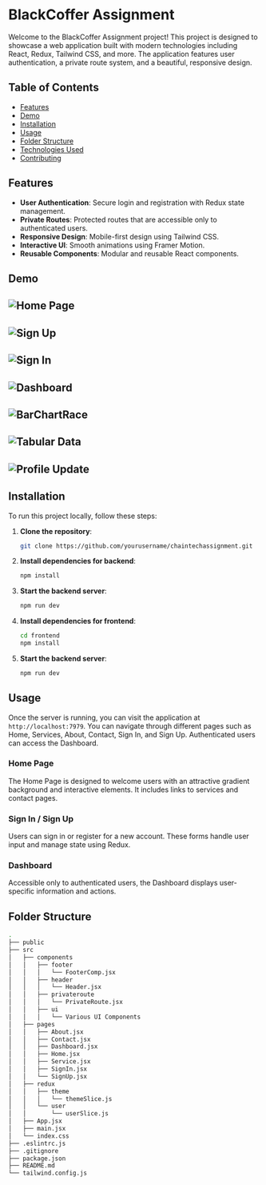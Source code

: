 # BlackCoffer Assignment

Welcome to the BlackCoffer Assignment project! This project is designed to showcase a web application built with modern technologies including React, Redux, Tailwind CSS, and more. The application features user authentication, a private route system, and a beautiful, responsive design.

## Table of Contents

- [Features](#features)
- [Demo](#demo)
- [Installation](#installation)
- [Usage](#usage)
- [Folder Structure](#folder-structure)
- [Technologies Used](#technologies-used)
- [Contributing](#contributing)

## Features

- **User Authentication**: Secure login and registration with Redux state management.
- **Private Routes**: Protected routes that are accessible only to authenticated users.
- **Responsive Design**: Mobile-first design using Tailwind CSS.
- **Interactive UI**: Smooth animations using Framer Motion.
- **Reusable Components**: Modular and reusable React components.

## Demo

![Home Page](./frontend/public/home.png)
---
![Sign Up](./frontend/public/Signup.png)
---
![Sign In](./frontend/public/Signin.png)
---
![Dashboard](./frontend/public/dashboard.png)
---
![BarChartRace](./frontend/public/barchartrace.png)
---
![Tabular Data](./frontend/public/TableData.png)
---
![Profile Update](./frontend/public/profile.png)
---



## Installation

To run this project locally, follow these steps:

1. **Clone the repository**:
    ```sh
    git clone https://github.com/yourusername/chaintechassignment.git
   
    ```

2. **Install dependencies for backend**:
    ```sh
    npm install
    ```

2. **Start the backend server**:
    ```sh
    npm run dev
    ```

3. **Install dependencies for frontend**:
    ```sh
    cd frontend
    npm install
    ```
4. **Start the backend server**:
    ```sh
    npm run dev
    ```

## Usage

Once the server is running, you can visit the application at `http://localhost:7979`. You can navigate through different pages such as Home, Services, About, Contact, Sign In, and Sign Up. Authenticated users can access the Dashboard.

### Home Page

The Home Page is designed to welcome users with an attractive gradient background and interactive elements. It includes links to services and contact pages.

### Sign In / Sign Up

Users can sign in or register for a new account. These forms handle user input and manage state using Redux.

### Dashboard

Accessible only to authenticated users, the Dashboard displays user-specific information and actions.

## Folder Structure

```sh
.
├── public
├── src
│   ├── components
│   │   ├── footer
│   │   │   └── FooterComp.jsx
│   │   ├── header
│   │   │   └── Header.jsx
│   │   ├── privateroute
│   │   │   └── PrivateRoute.jsx
│   │   ├── ui
│   │   │   └── Various UI Components
│   ├── pages
│   │   ├── About.jsx
│   │   ├── Contact.jsx
│   │   ├── Dashboard.jsx
│   │   ├── Home.jsx
│   │   ├── Service.jsx
│   │   ├── SignIn.jsx
│   │   └── SignUp.jsx
│   ├── redux
│   │   ├── theme
│   │   │   └── themeSlice.js
│   │   └── user
│   │       └── userSlice.js
│   ├── App.jsx
│   ├── main.jsx
│   └── index.css
├── .eslintrc.js
├── .gitignore
├── package.json
├── README.md
└── tailwind.config.js
